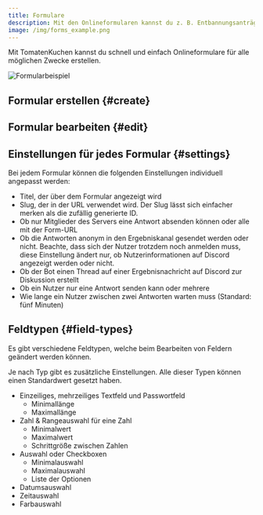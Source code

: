 ```yaml
---
title: Formulare
description: Mit den Onlineformularen kannst du z. B. Entbannungsanträge oder Bewerbungsformulare erstellen.
image: /img/forms_example.png
---
```


Mit TomatenKuchen kannst du schnell und einfach Onlineformulare für alle möglichen Zwecke erstellen.

![Formularbeispiel](/img/forms_example.png)

## Formular erstellen {#create}

<Command name="form add" slash="slug:URL-Slug title:Formtitel" message="<URL-Slug> <Formtitel>"></Command>

## Formular bearbeiten {#edit}

<Command name="form edit" slash="id:ID oder URL-Slug" message="<ID oder URL-Slug>"></Command>

## Einstellungen für jedes Formular {#settings}

Bei jedem Formular können die folgenden Einstellungen individuell angepasst werden:
- Titel, der über dem Formular angezeigt wird
- Slug, der in der URL verwendet wird. Der Slug lässt sich einfacher merken als die zufällig generierte ID.
- Ob nur Mitglieder des Servers eine Antwort absenden können oder alle mit der Form-URL
- Ob die Antworten anonym in den Ergebniskanal gesendet werden oder nicht. Beachte, dass sich der Nutzer trotzdem noch anmelden muss, diese Einstellung ändert nur, ob Nutzerinformationen auf Discord angezeigt werden oder nicht.
- Ob der Bot einen Thread auf einer Ergebnisnachricht auf Discord zur Diskussion erstellt
- Ob ein Nutzer nur eine Antwort senden kann oder mehrere
- Wie lange ein Nutzer zwischen zwei Antworten warten muss (Standard: fünf Minuten)

## Feldtypen {#field-types}

Es gibt verschiedene Feldtypen, welche beim Bearbeiten von Feldern geändert werden können.

Je nach Typ gibt es zusätzliche Einstellungen.
Alle dieser Typen können einen Standardwert gesetzt haben.

- Einzeiliges, mehrzeiliges Textfeld und Passwortfeld
	- Minimallänge
	- Maximallänge
- Zahl & Rangeauswahl für eine Zahl
	- Minimalwert
	- Maximalwert
	- Schrittgröße zwischen Zahlen
- Auswahl oder Checkboxen
	- Minimalauswahl
	- Maximalauswahl
	- Liste der Optionen
- Datumsauswahl
- Zeitauswahl
- Farbauswahl
